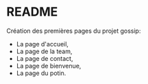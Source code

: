 # README

Création des premières pages du projet gossip:

 - La page d'accueil,
 - La page de la team, 
 - La page de contact,
 - La page de bienvenue,
 - La page du potin.
